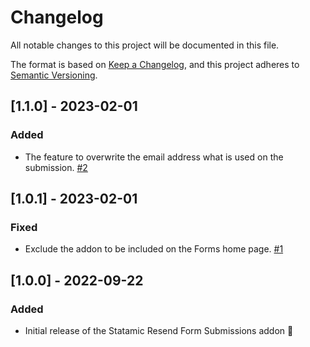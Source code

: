 # Changelog

All notable changes to this project will be documented in this file.

The format is based on [Keep a Changelog](https://keepachangelog.com/en/1.0.0/),
and this project adheres to [Semantic Versioning](https://semver.org/spec/v2.0.0.html).

## [1.1.0] - 2023-02-01
### Added
- The feature to overwrite the email address what is used on the submission. [#2](https://github.com/oakeddev/statamic-resend-form-submissions/issues/2)

## [1.0.1] - 2023-02-01
### Fixed
- Exclude the addon to be included on the Forms home page. [#1](https://github.com/oakeddev/statamic-resend-form-submissions/issues/1)

## [1.0.0] - 2022-09-22
### Added 
- Initial release of the Statamic Resend Form Submissions addon 🚀